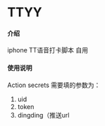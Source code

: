 # TTYY

#### 介绍
iphone TT语音打卡脚本 自用 

#### 使用说明
Action secrets 需要填的参数为：
1.  uid
2.  token
3.  dingding（推送url
